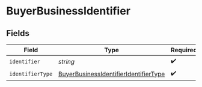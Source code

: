# BuyerBusinessIdentifier


## Fields

| Field                                                                                                 | Type                                                                                                  | Required                                                                                              | Description                                                                                           |
| ----------------------------------------------------------------------------------------------------- | ----------------------------------------------------------------------------------------------------- | ----------------------------------------------------------------------------------------------------- | ----------------------------------------------------------------------------------------------------- |
| `identifier`                                                                                          | *string*                                                                                              | :heavy_check_mark:                                                                                    | N/A                                                                                                   |
| `identifierType`                                                                                      | [BuyerBusinessIdentifierIdentifierType](../../models/shared/buyerbusinessidentifieridentifiertype.md) | :heavy_check_mark:                                                                                    | N/A                                                                                                   |